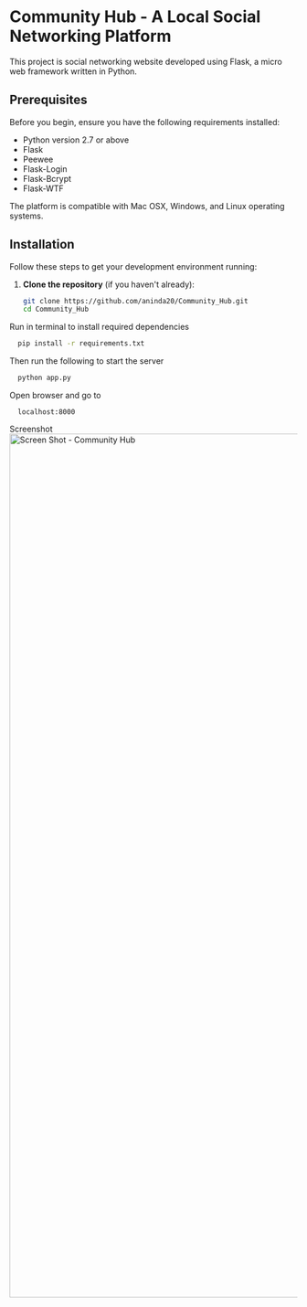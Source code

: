# Community Hub - A Local Social Networking Platform


This project is social networking website developed using Flask, a micro web framework written in Python. 

## Prerequisites

Before you begin, ensure you have the following requirements installed:
- Python version 2.7 or above
- Flask
- Peewee
- Flask-Login
- Flask-Bcrypt
- Flask-WTF

The platform is compatible with Mac OSX, Windows, and Linux operating systems.

## Installation

Follow these steps to get your development environment running:

1. **Clone the repository** (if you haven't already):
   ```bash
   git clone https://github.com/aninda20/Community_Hub.git
   cd Community_Hub


Run in terminal to install required dependencies
```bash
  pip install -r requirements.txt
```
Then run the following to start the server
```bash
  python app.py
```
Open browser and go to 
```http
  localhost:8000
```

Screenshot
<img width="1512" alt="Screen Shot - Community Hub" src="https://github.com/aninda20/Community_Hub./assets/53020383/3e65c5a2-dd6c-44d6-9c06-0a1dbac2a82a">

